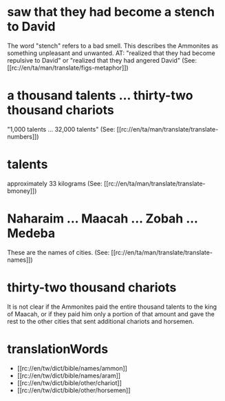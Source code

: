 # saw that they had become a stench to David

The word "stench" refers to a bad smell. This describes the Ammonites as something unpleasant and unwanted. AT: "realized that they had become repulsive to David" or "realized that they had angered David" (See: [[rc://en/ta/man/translate/figs-metaphor]])

# a thousand talents ... thirty-two thousand chariots

"1,000 talents ... 32,000 talents" (See: [[rc://en/ta/man/translate/translate-numbers]])

# talents

approximately 33 kilograms (See: [[rc://en/ta/man/translate/translate-bmoney]])

# Naharaim ... Maacah ... Zobah ... Medeba

These are the names of cities. (See: [[rc://en/ta/man/translate/translate-names]])

# thirty-two thousand chariots

It is not clear if the Ammonites paid the entire thousand talents to the king of Maacah, or if they paid him only a portion of that amount and gave the rest to the other cities that sent additional chariots and horsemen.

# translationWords

* [[rc://en/tw/dict/bible/names/ammon]]
* [[rc://en/tw/dict/bible/names/aram]]
* [[rc://en/tw/dict/bible/other/chariot]]
* [[rc://en/tw/dict/bible/other/horsemen]]